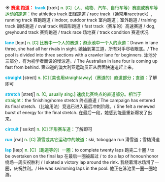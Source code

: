 ☀ <font color="red">**赛道 跑道：**</font>
<font color="sky blue">**track**</font> [træk] 
<font color="rgb(227, 108, 9)">n. [C]（人、动物、汽车、自行车等）赛跑或赛车等运动的跑道：</font>the athletics track 田径跑道 / race track（通常用racetrack）, running track 赛跑跑道 / indoor, outdoor track 室内跑道；室外跑道 / training track 训练跑道 / oval track 椭圆形跑道 / fast track（赛车的）高速赛道 / dog, greyhound track 赛狗跑道 / track race 场地赛 / track condition 赛道状况
           
<font color="sky blue">**lane**</font> [leɪn]
<font color="rgb(227, 108, 9)">n. [C] 比赛中一个人的赛道；游泳池中一个人的泳道：</font>Drawn in lane three, she had all her rivals in sight. 她抽到第三道，所有对手尽收眼底。/ The pool is divided into three sections with a crawler lane for beginners. 泳池分三部分，有为初学者而设的慢泳道。/ The Australian in lane four is coming up fast from behind. 第四道的澳大利亚运动员正从后面快速追赶上来。

<font color="sky blue">**straight**</font> [streɪt] 
<font color="rgb(227, 108, 9)">n. [C] [美也用straightaway]（赛道的）直道部分；直道：</font>了解即可 
           
<font color="sky blue">**stretch**</font> [stretʃ]
<font color="rgb(227, 108, 9)">n. [C, usually sing.] 速度比赛终点的直道部分。相当于straight：</font>the finishing/home stretch 终点直道 / The campaign has entered its final stretch.（比喻用法）竞选已进入最后冲刺阶段。/ She felt a renewed burst of energy for the final stretch. 在最后一段，她感到能量重新爆发了出来。

<font color="sky blue">**circuit**</font> ['sə:kɪt] 
<font color="rgb(227, 108, 9)">n. [C] 环形赛车道：</font>了解即可

<font color="sky blue">**run**</font> [rʌn] 
<font color="rgb(227, 108, 9)">n. [C] 滑雪或其它运动中的坡道：</font>ski, toboggan run 滑雪道；雪橇滑道

<font color="sky blue">**lap**</font> [læp] 
<font color="rgb(227, 108, 9)">n. [C]（跑道等的）一圈：</font>to complete twenty laps 跑完二十圈 / to be overtaken on the final lap 在最后一圈被超过 / to do a lap of honour/honor 绕场一周庆祝胜利 / I skated a victory lap around the rink. 我绕着滑冰场滑了一圈，庆祝胜利。/ He was swimming laps in the pool. 他正在泳池里一圈一圈地游。

